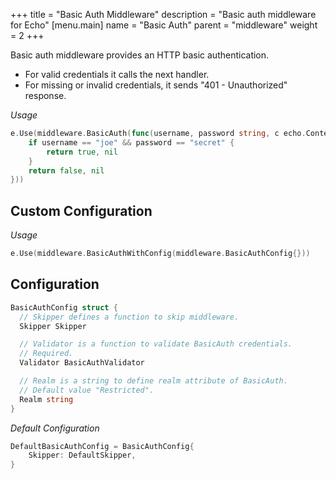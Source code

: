 +++
title = "Basic Auth Middleware"
description = "Basic auth middleware for Echo"
[menu.main]
  name = "Basic Auth"
  parent = "middleware"
  weight = 2
+++

Basic auth middleware provides an HTTP basic authentication.

- For valid credentials it calls the next handler.
- For missing or invalid credentials, it sends "401 - Unauthorized" response.

*Usage*

```go
e.Use(middleware.BasicAuth(func(username, password string, c echo.Context) (bool, error) {
	if username == "joe" && password == "secret" {
		return true, nil
	}
	return false, nil
}))
```

## Custom Configuration

*Usage*

```go
e.Use(middleware.BasicAuthWithConfig(middleware.BasicAuthConfig{}))
```

## Configuration

```go
BasicAuthConfig struct {
  // Skipper defines a function to skip middleware.
  Skipper Skipper

  // Validator is a function to validate BasicAuth credentials.
  // Required.
  Validator BasicAuthValidator

  // Realm is a string to define realm attribute of BasicAuth.
  // Default value "Restricted".
  Realm string
}
```

*Default Configuration*

```go
DefaultBasicAuthConfig = BasicAuthConfig{
	Skipper: DefaultSkipper,
}
```
